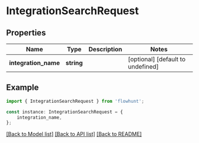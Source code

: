 # IntegrationSearchRequest


## Properties

Name | Type | Description | Notes
------------ | ------------- | ------------- | -------------
**integration_name** | **string** |  | [optional] [default to undefined]

## Example

```typescript
import { IntegrationSearchRequest } from 'flowhunt';

const instance: IntegrationSearchRequest = {
    integration_name,
};
```

[[Back to Model list]](../README.md#documentation-for-models) [[Back to API list]](../README.md#documentation-for-api-endpoints) [[Back to README]](../README.md)
